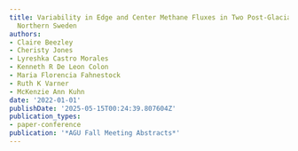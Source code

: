 ```yaml
---
title: Variability in Edge and Center Methane Fluxes in Two Post-Glacial Lakes in
  Northern Sweden
authors:
- Claire Beezley
- Cheristy Jones
- Lyreshka Castro Morales
- Kenneth R De Leon Colon
- Maria Florencia Fahnestock
- Ruth K Varner
- McKenzie Ann Kuhn
date: '2022-01-01'
publishDate: '2025-05-15T00:24:39.807604Z'
publication_types:
- paper-conference
publication: '*AGU Fall Meeting Abstracts*'
---
```

